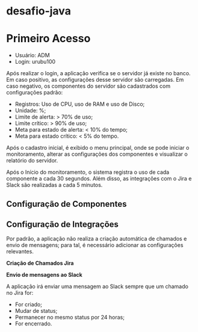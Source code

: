 # desafio-java

# Primeiro Acesso

- Usuário: ADM
- Login: urubu100

Após realizar o login, a aplicação verifica se o servidor já existe no banco. Em caso positivo, as configurações desse servidor são carregadas. Em caso negativo, os componentes do servidor são cadastrados com configurações padrão:

- Registros: Uso de CPU, uso de RAM e uso de Disco;
- Unidade: %;
- Limite de alerta: > 70% de uso;
- Limite crítico: > 90% de uso;
- Meta para estado de alerta: < 10% do tempo;
- Meta para estado crítico: < 5% do tempo.

Após o cadastro inicial, é exibido o menu principal, onde se pode iniciar o monitoramento, alterar as configurações dos componentes e visualizar o relatório do servidor.



Após o Início do monitoramento, o sistema registra o uso de cada componente a cada 30 segundos. Além disso, as integrações com o Jira e Slack são realizadas a cada 5 minutos.


## Configuração de Componentes

## Configuração de Integrações

Por padrão, a aplicação não realiza a criação automática de chamados e envio de mensagens; para tal, é necessário adicionar as configurações relevantes.

**Criação de Chamados Jira**

**Envio de mensagens ao Slack**

A aplicação irá enviar uma mensagem ao Slack sempre que um chamado no Jira for:
- For criado;
- Mudar de status;
- Permanecer no mesmo status por 24 horas;
- For encerrado.
